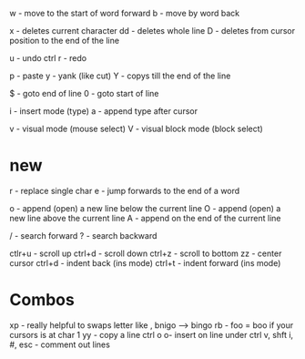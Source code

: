 w - move to the start of word forward
b - move by word back

x - deletes current character
dd - deletes whole line
D - deletes from cursor position to the end of the line

u - undo 
ctrl r - redo

p - paste
y - yank (like cut)
Y - copys till the end of the line

$ - goto end of line
0 - goto start of line

i - insert mode (type)
a - append type after cursor

v - visual mode (mouse select)
V - visual block mode (block select)

# new

r - replace single char
e - jump forwards to the end of a word

o - append (open) a new line below the current line
O - append (open) a new line above the current line
A - append on the end of the current line

/ - search forward
? - search backward

ctlr+u - scroll up
ctrl+d - scroll down
ctrl+z - scroll to bottom
zz - center cursor
ctrl+d - indent back (ins mode)
ctrl+t - indent forward (ins mode)
# Combos

xp - really helpful to swaps letter like , bnigo --> bingo
rb - foo = boo if your cursors is at char 1
yy - copy a line
ctrl o o- insert on line under
ctrl v, shft i, #, esc - comment out lines